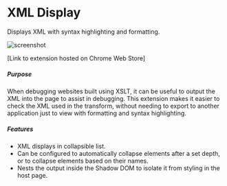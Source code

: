 # XML Display

Displays XML with syntax highlighting and formatting.

![screenshot][screenshot]

[Link to extension hosted on Chrome Web Store]

##### Purpose
When debugging websites built using XSLT, it can be useful to output the XML into the page to assist in debugging. This extension makes it easier to check the XML used in the transform, without needing to export to another application just to view with formatting and syntax highlighting.

##### Features
- XML displays in collapsible list.
- Can be configured to automatically collapse elements after a set depth, or to collapse elements based on their names.
- Nests the output inside the Shadow DOM to isolate it from styling in the host page.



[link to extension on Chrome Web Store]: <https://chrome.google.com/webstore/detail/jlhlgnkckfiffjkndpmklkgcgkogicce/publish-delayed>
[screenshot]: https://github.com/twynsicle/xmldisplay/screenshot.png